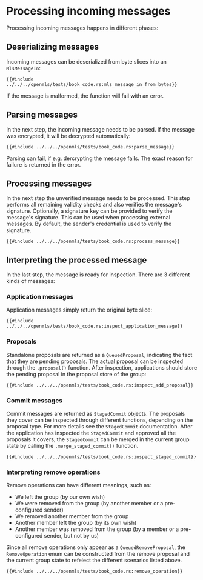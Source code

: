 # Processing incoming messages

Processing incoming messages happens in different phases:

## Deserializing messages

Incoming messages can be deserialized from byte slices into an `MlsMessageIn`:

```rust,no_run,noplayground
{{#include ../../../openmls/tests/book_code.rs:mls_message_in_from_bytes}}
```

If the message is malformed, the function will fail with an error.

## Parsing messages

In the next step, the incoming message needs to be parsed. If the message was encrypted, it will be decrypted automatically:

```rust,no_run,noplayground
{{#include ../../../openmls/tests/book_code.rs:parse_message}}
```

Parsing can fail, if e.g. dercrypting the message fails. The exact reason for failure is returned in the error.

## Processing messages

In the next step the unverified message needs to be processed. This step performs all remaining validity checks and also verifies the message's signature. Optionally, a signature key can be provided to verify the message's signature. This can be used when processing external messages. By default, the sender's credential is used to verify the signature.

```rust,no_run,noplayground
{{#include ../../../openmls/tests/book_code.rs:process_message}}
```

## Interpreting the processed message

In the last step, the message is ready for inspection. There are 3 different kinds of messages:

### Application messages

Application messages simply return the original byte slice:

```rust,no_run,noplayground
{{#include ../../../openmls/tests/book_code.rs:inspect_application_message}}
```

### Proposals

Standalone proposals are returned as a `QueuedProposal`, indicating the fact that they are pending proposals. The actual proposal can be inspected through the `.proposal()` function. After inspection, applications should store the pending proposal in the proposal store of the group:

```rust,no_run,noplayground
{{#include ../../../openmls/tests/book_code.rs:inspect_add_proposal}}
```

### Commit messages

Commit messages are returned as `StagedCommit` objects. The proposals they cover can be inspected through different functions, depending on the proposal type. For more details see the `StagedCommit` documentation. After the application has inspected the `StagedCommit` and approved all the proposals it covers, the `StagedCommit` can be merged in the current group state by calling the `.merge_staged_commit()` function.

```rust,no_run,noplayground
{{#include ../../../openmls/tests/book_code.rs:inspect_staged_commit}}
```

### Interpreting remove operations

Remove operations can have different meanings, such as:

- We left the group (by our own wish)
- We were removed from the group (by another member or a pre-configured sender)
- We removed another member from the group
- Another member left the group (by its own wish)
- Another member was removed from the group (by a member or a pre-configured sender, but not by us)

Since all remove operations only appear as a `QueuedRemoveProposal`, the `RemoveOperation` enum can be constructed from the remove proposal and the current group state to refelect the different scenarios listed above.

```rust,no_run,noplayground
{{#include ../../../openmls/tests/book_code.rs:remove_operation}}
```
